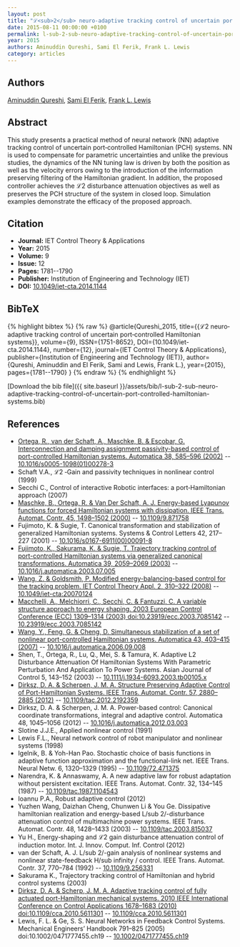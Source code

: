 ```yaml
---
layout: post
title: "ℒ<sub>2</sub> neuro‐adaptive tracking control of uncertain port‐controlled Hamiltonian systems"
date: 2015-08-11 00:00:00 +0100
permalink: l-sub-2-sub-neuro-adaptive-tracking-control-of-uncertain-port-controlled-hamiltonian-systems
year: 2015
authors: Aminuddin Qureshi, Sami El Ferik, Frank L. Lewis
category: articles
---
```

 
## Authors
[Aminuddin Qureshi](authors/aminuddin-qureshi), [Sami El Ferik](authors/sami-el-ferik), [Frank L. Lewis](authors/frank-l-lewis)
 
## Abstract
This study presents a practical method of neural network (NN) adaptive tracking control of uncertain port‐controlled Hamiltonian (PCH) systems. NN is used to compensate for parametric uncertainties and unlike the previous studies, the dynamics of the NN tuning law is driven by both the position as well as the velocity errors owing to the introduction of the information preserving filtering of the Hamiltonian gradient. In addition, the proposed controller achieves the ℒ2 disturbance attenuation objectives as well as preserves the PCH structure of the system in closed loop. Simulation examples demonstrate the efficacy of the proposed approach.
 
## Citation
- **Journal:** IET Control Theory &amp; Applications
- **Year:** 2015
- **Volume:** 9
- **Issue:** 12
- **Pages:** 1781--1790
- **Publisher:** Institution of Engineering and Technology (IET)
- **DOI:** [10.1049/iet-cta.2014.1144](https://doi.org/10.1049/iet-cta.2014.1144)
 
## BibTeX
{% highlight bibtex %}
{% raw %}
@article{Qureshi_2015,
  title={{ℒ2 neuro‐adaptive tracking control of uncertain port‐controlled Hamiltonian systems}},
  volume={9},
  ISSN={1751-8652},
  DOI={10.1049/iet-cta.2014.1144},
  number={12},
  journal={IET Control Theory &amp; Applications},
  publisher={Institution of Engineering and Technology (IET)},
  author={Qureshi, Aminuddin and El Ferik, Sami and Lewis, Frank L.},
  year={2015},
  pages={1781--1790}
}
{% endraw %}
{% endhighlight %}
 
[Download the bib file]({{ site.baseurl }}/assets/bib/l-sub-2-sub-neuro-adaptive-tracking-control-of-uncertain-port-controlled-hamiltonian-systems.bib)
 
## References
- [Ortega, R., van der Schaft, A., Maschke, B. & Escobar, G. Interconnection and damping assignment passivity-based control of port-controlled Hamiltonian systems. Automatica 38, 585–596 (2002)](interconnection-and-damping-assignment-passivity-based-control-of-port-controlled-hamiltonian-systems) -- [10.1016/s0005-1098(01)00278-3](https://doi.org/10.1016/s0005-1098(01)00278-3)
- Schaft V.A., ℒ2 ‐Gain and passivity techniques in nonlinear control (1999)
- Secchi C., Control of interactive Robotic interfaces: a port‐Hamiltonian approach (2007)
- [Maschke, B., Ortega, R. & Van Der Schaft, A. J. Energy-based Lyapunov functions for forced Hamiltonian systems with dissipation. IEEE Trans. Automat. Contr. 45, 1498–1502 (2000)](energy-based-lyapunov-functions-for-forced-hamiltonian-systems-with-dissipation) -- [10.1109/9.871758](https://doi.org/10.1109/9.871758)
- Fujimoto, K. & Sugie, T. Canonical transformation and stabilization of generalized Hamiltonian systems. Systems &amp; Control Letters 42, 217–227 (2001) -- [10.1016/s0167-6911(00)00091-8](https://doi.org/10.1016/s0167-6911(00)00091-8)
- [Fujimoto, K., Sakurama, K. & Sugie, T. Trajectory tracking control of port-controlled Hamiltonian systems via generalized canonical transformations. Automatica 39, 2059–2069 (2003)](trajectory-tracking-control-of-port-controlled-hamiltonian-systems-via-generalized-canonical-transformations) -- [10.1016/j.automatica.2003.07.005](https://doi.org/10.1016/j.automatica.2003.07.005)
- [Wang, Z. & Goldsmith, P. Modified energy-balancing-based control for the tracking problem. IET Control Theory Appl. 2, 310–322 (2008)](modified-energy-balancing-based-control-for-the-tracking-problem) -- [10.1049/iet-cta:20070124](https://doi.org/10.1049/iet-cta:20070124)
- [Macchelli, A., Melchiorri, C., Secchi, C. & Fantuzzi, C. A variable structure approach to energy shaping. 2003 European Control Conference (ECC) 1309–1314 (2003) doi:10.23919/ecc.2003.7085142](a-variable-structure-approach-to-energy-shaping) -- [10.23919/ecc.2003.7085142](https://doi.org/10.23919/ecc.2003.7085142)
- [Wang, Y., Feng, G. & Cheng, D. Simultaneous stabilization of a set of nonlinear port-controlled Hamiltonian systems. Automatica 43, 403–415 (2007)](simultaneous-stabilization-of-a-set-of-nonlinear-port-controlled-hamiltonian-systems) -- [10.1016/j.automatica.2006.09.008](https://doi.org/10.1016/j.automatica.2006.09.008)
- Shen, T., Ortega, R., Lu, Q., Mei, S. & Tamura, K. Adaptive L2 Disturbance Attenuation Of Hamiltonian Systems With Parametric Perturbation And Application To Power Systems. Asian Journal of Control 5, 143–152 (2003) -- [10.1111/j.1934-6093.2003.tb00105.x](https://doi.org/10.1111/j.1934-6093.2003.tb00105.x)
- [Dirksz, D. A. & Scherpen, J. M. A. Structure Preserving Adaptive Control of Port-Hamiltonian Systems. IEEE Trans. Automat. Contr. 57, 2880–2885 (2012)](structure-preserving-adaptive-control-of-port-hamiltonian-systems) -- [10.1109/tac.2012.2192359](https://doi.org/10.1109/tac.2012.2192359)
- Dirksz, D. A. & Scherpen, J. M. A. Power-based control: Canonical coordinate transformations, integral and adaptive control. Automatica 48, 1045–1056 (2012) -- [10.1016/j.automatica.2012.03.003](https://doi.org/10.1016/j.automatica.2012.03.003)
- Slotine J.J.E., Applied nonlinear control (1991)
- Lewis F.L., Neural network control of robot manipulator and nonlinear systems (1998)
- Igelnik, B. & Yoh-Han Pao. Stochastic choice of basis functions in adaptive function approximation and the functional-link net. IEEE Trans. Neural Netw. 6, 1320–1329 (1995) -- [10.1109/72.471375](https://doi.org/10.1109/72.471375)
- Narendra, K. & Annaswamy, A. A new adaptive law for robust adaptation without persistent excitation. IEEE Trans. Automat. Contr. 32, 134–145 (1987) -- [10.1109/tac.1987.1104543](https://doi.org/10.1109/tac.1987.1104543)
- Ioannu P.A., Robust adaptive control (2012)
- Yuzhen Wang, Daizhan Cheng, Chunwen Li & You Ge. Dissipative hamiltonian realization and energy-based L/sub 2/-disturbance attenuation control of multimachine power systems. IEEE Trans. Automat. Contr. 48, 1428–1433 (2003) -- [10.1109/tac.2003.815037](https://doi.org/10.1109/tac.2003.815037)
- Yu H., Energy‐shaping and ℒ2 gain disturbance attenuation control of induction motor. Int. J. Innov. Comput. Inf. Control (2012)
- van der Schaft, A. J. L/sub 2/-gain analysis of nonlinear systems and nonlinear state-feedback H/sub infinity / control. IEEE Trans. Automat. Contr. 37, 770–784 (1992) -- [10.1109/9.256331](https://doi.org/10.1109/9.256331)
- Sakurama K., Trajectory tracking control of Hamiltonian and hybrid control systems (2003)
- [Dirksz, D. A. & Scherp, J. M. A. Adaptive tracking control of fully actuated port-Hamiltonian mechanical systems. 2010 IEEE International Conference on Control Applications 1678–1683 (2010) doi:10.1109/cca.2010.5611301](adaptive-tracking-control-of-fully-actuated-port-hamiltonian-mechanical-systems) -- [10.1109/cca.2010.5611301](https://doi.org/10.1109/cca.2010.5611301)
- Lewis, F. L. & Ge, S. S. Neural Networks in Feedback Control Systems. Mechanical Engineers’ Handbook 791–825 (2005) doi:10.1002/0471777455.ch19 -- [10.1002/0471777455.ch19](https://doi.org/10.1002/0471777455.ch19)

